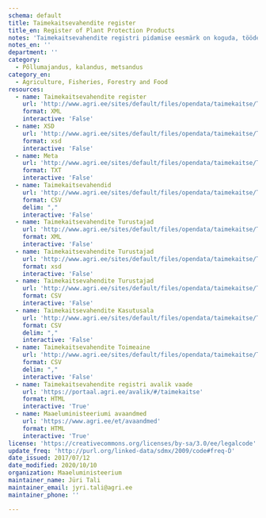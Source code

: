 ```yaml
---
schema: default
title: Taimekaitsevahendite register
title_en: Register of Plant Protection Products
notes: 'Taimekaitsevahendite registri pidamise eesmärk on koguda, töödelda ja säilitada andmeid Eestis turule lubatud taimekaitsevahendite ning nende tootjate ja turustajate, väga mürgiste taimekaitsevahendite Eestisse toimetajate ja kasutajate ning taimekaitsevahendite hoiu- ja turustamiskohtade kohta. Registri vastutav töötleja on Maaeluministeerium ja volitatud töötleja on Põllumajandusamet (PMA). Täpsemat teavet taimekaitsevahendite registri kohta saab PMA kodulehelt.'
notes_en: ''
department: ''
category:
  - Põllumajandus, kalandus, metsandus
category_en:
  - Agriculture, Fisheries, Forestry and Food
resources:
  - name: Taimekaitsevahendite register
    url: 'http://www.agri.ee/sites/default/files/opendata/taimekaitse/Taimekaitsevahendid.xml'
    format: XML
    interactive: 'False'
  - name: XSD
    url: 'http://www.agri.ee/sites/default/files/opendata/taimekaitse/Taimekaitsevahendid.xsd'
    format: xsd
    interactive: 'False'
  - name: Meta
    url: 'http://www.agri.ee/sites/default/files/opendata/taimekaitse/Taimekaitsevahendid.csvmeta.txt'
    format: TXT
    interactive: 'False'
  - name: Taimekaitsevahendid
    url: 'http://www.agri.ee/sites/default/files/opendata/taimekaitse/Taimekaitsevahendid.csv'
    format: CSV
    delim: ","
    interactive: 'False'
  - name: Taimekaitsevahendite Turustajad
    url: 'http://www.agri.ee/sites/default/files/opendata/taimekaitse/TaimekaitsevahenditeTurustajad.xml'
    format: XML
    interactive: 'False'
  - name: Taimekaitsevahendite Turustajad
    url: 'http://www.agri.ee/sites/default/files/opendata/taimekaitse/TaimekaitsevahenditeTurustajad.xsd'
    format: xsd
    interactive: 'False'
  - name: Taimekaitsevahendite Turustajad
    url: 'http://www.agri.ee/sites/default/files/opendata/taimekaitse/TaimekaitsevahenditeTurustajad.csv'
    format: CSV
    interactive: 'False'
  - name: Taimekaitsevahendite Kasutusala
    url: 'http://www.agri.ee/sites/default/files/opendata/taimekaitse/Taimekaitsevahendid.kasutusala.csv'
    format: CSV
    delim: ","
    interactive: 'False'
  - name: Taimekaitsevahendite Toimeaine
    url: 'http://www.agri.ee/sites/default/files/opendata/taimekaitse/Taimekaitsevahendid.toimeaine.csv'
    format: CSV
    delim: ","
    interactive: 'False'
  - name: Taimekaitsevahendite registri avalik vaade
    url: 'https://portaal.agri.ee/avalik/#/taimekaitse'
    format: HTML
    interactive: 'True'
  - name: Maaeluministeeriumi avaandmed
    url: 'https://www.agri.ee/et/avaandmed'
    format: HTML
    interactive: 'True'
license: 'https://creativecommons.org/licenses/by-sa/3.0/ee/legalcode'
update_freq: 'http://purl.org/linked-data/sdmx/2009/code#freq-D'
date_issued: 2017/07/12
date_modified: 2020/10/10
organization: Maaeluministeerium
maintainer_name: Jüri Tali
maintainer_email: jyri.tali@agri.ee
maintainer_phone: ''

---
```

